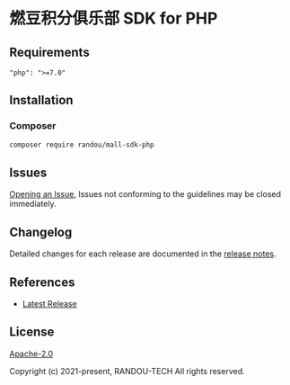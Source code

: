 # 燃豆积分俱乐部 SDK for PHP

## Requirements

```
"php": ">=7.0"
```

## Installation

### Composer

```bash
composer require randou/mall-sdk-php
```

## Issues

[Opening an Issue](https://github.com/randouDev/php-sdk/issues/new), Issues not conforming to the guidelines may be
closed immediately.

## Changelog

Detailed changes for each release are documented in the [release notes](./ChangeLog.txt).

## References

* [Latest Release](https://github.com/randouDev/php-sdk/releases)

## License

[Apache-2.0](http://www.apache.org/licenses/LICENSE-2.0)

Copyright (c) 2021-present, RANDOU-TECH All rights reserved.